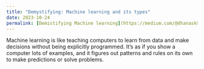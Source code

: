 ```yaml
---
title: "Demystifying: Machine learning and its types"
date: 2023-10-24 
permalink: [Demistifying Machine learning](https://medium.com/@dhanask9894/demystifying-machine-learning-and-its-types-64a1757e83e2)
---
```


Machine learning is like teaching computers to learn from data and make decisions without being explicitly programmed. It’s as if you show a computer lots of examples, and it figures out patterns and rules on its own to make predictions or solve problems.
